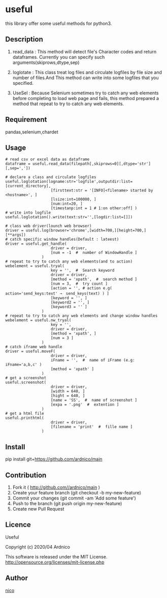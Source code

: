 useful
====

this library offer some useful methods for python3.

## Description

1. read_data :  This method will detect file's Character codes and
                return dataframes. 
                Currently you can specify such arguments(skiprows,dtype,sep)

2. loglotate :  This class treat log files and circulate logfiles 
                by file size and number of files.And This method can write
                into some logfiles that you specified.

3. UseSel :     Because Selenium sometimes try to catch any web elements
                before completing to load web page and fails,
                this method prepared a method that repeat to try to catch
                any web elements.

## Requirement

pandas,selenium,chardet

## Usage

    # read csv or excel data as dataframe
    dataframe = useful.read_data(filepath[,skiprows=0][,dtype='str'][,sep=','])

    # declare a class and circulate logfiles
    useful.loglotation(logname:str='logfile',outputdir:list=[current_directory],
                        [firsttext:str = '[INFO]<filename> started by <hostname>', ]
                        [lsize:int=100000, ]
                        [num:int=20, ]
                        [timestanp:int = 1 # 1:on other:off] )
    # write into logfile 
    useful.loglotation().write(text:str='',[logdir:list=[]])

    # class web driver(lounch web browser)
    driver = useful.log(browser='chrome',[width=700,][height=700,][**args])
    # catch specific window handles(Default : lateest)
    driver = useful.get_handle(
                        driver = driver,
                        [num = -1  #  number of WindowHandle ]
                    )
    # repeat to try to catch any web elements(and to action)
    webelement = useful.tryal(
                        key = '',  #  Search keyword
                        driver = driver,
                        [method = 'xpath',  #  search method ]
                        [num = 3,  #  try count ]
                        [action = '', # action e.g( action='send_keys:text' →　send_keys(text) ) ]
                        [keyword = '', ]
                        [keyword2 = '', ]
                        [keyword3 = '' ]
                    )
    # repeat to try to catch any web elements and change window handles 
    webelement = useful.nw_tryal(
                        key = '',
                        driver = driver,
                        [method = 'xpath', ]
                        [num = 3 ]
                    )
    # catch iframe web handle
    driver = useful.moveF(
                        driver = driver,
                        iFname = '',  #  name of iFrame (e.g: iFname='a,b,c' )
                        [method = 'xpath' ]
                    )
    # get a screenshot
    useful.screenshot(
                        driver = driver,
                        [width = 640, ]
                        [hight = 640, ]
                        [name = 'SS',  #  name of screenshot ]
                        [expa = '.png'  #  extention ]
                    )
    # get a html file
    useful.printhtml(
                        driver = driver,
                        [filename = 'print'  #  fille name ]
                    )

## Install

pip install git+https://github.com/ardnico/main

## Contribution

1. Fork it ( http://github.com//ardnico/main )
2. Create your feature branch (git checkout -b my-new-feature)
3. Commit your changes (git commit -am 'Add some feature')
4. Push to the branch (git push origin my-new-feature)
5. Create new Pull Request

## Licence

Useful

Copyright (c) 2020/04 Ardnico

This software is released under the MIT License.
http://opensource.org/licenses/mit-license.php

## Author

[nico](https://qiita.com/mabe)

